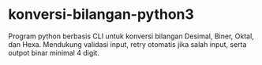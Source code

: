 # konversi-bilangan-python3
Program python berbasis CLI untuk konversi bilangan Desimal, Biner, Oktal, dan Hexa. Mendukung validasi input, retry otomatis jika salah input, serta outpot binar minimal 4 digit.
